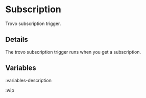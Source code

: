 # Subscription
Trovo subscription trigger.

## Details
The trovo subscription trigger runs when you get a subscription.

## Variables
:variables-description

:wip